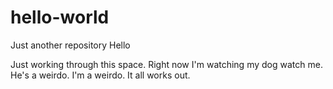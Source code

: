 # hello-world
Just another repository
Hello

Just working through this space. Right now I'm watching my dog watch me. He's a weirdo. I'm a weirdo. 
It all works out. 
